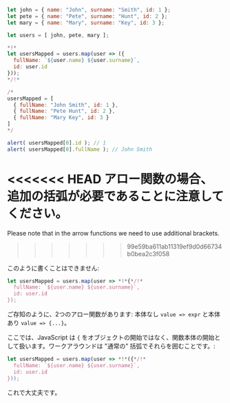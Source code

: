 
```js run no-beautify
let john = { name: "John", surname: "Smith", id: 1 };
let pete = { name: "Pete", surname: "Hunt", id: 2 };
let mary = { name: "Mary", surname: "Key", id: 3 };

let users = [ john, pete, mary ];

*!*
let usersMapped = users.map(user => ({
  fullName: `${user.name} ${user.surname}`,
  id: user.id
}));
*/!*

/*
usersMapped = [
  { fullName: "John Smith", id: 1 },
  { fullName: "Pete Hunt", id: 2 },
  { fullName: "Mary Key", id: 3 }
]
*/

alert( usersMapped[0].id ); // 1
alert( usersMapped[0].fullName ); // John Smith
```

<<<<<<< HEAD
アロー関数の場合、追加の括弧が必要であることに注意してください。
=======
Please note that in the arrow functions we need to use additional brackets. 
>>>>>>> 99e59ba611ab11319ef9d0d66734b0bea2c3f058

このように書くことはできません:
```js
let usersMapped = users.map(user => *!*{*/!*
  fullName: `${user.name} ${user.surname}`,
  id: user.id
});
```

ご存知のように、2つのアロー関数があります: 本体なし `value => expr` と本体あり `value => {...}`。

ここでは、JavaScript は `{` をオブジェクトの開始ではなく、関数本体の開始として扱います。ワークアラウンドは "通常の" 括弧でそれらを囲むことです。:

```js
let usersMapped = users.map(user => *!*({*/!*
  fullName: `${user.name} ${user.surname}`,
  id: user.id
}));
```

これで大丈夫です。
